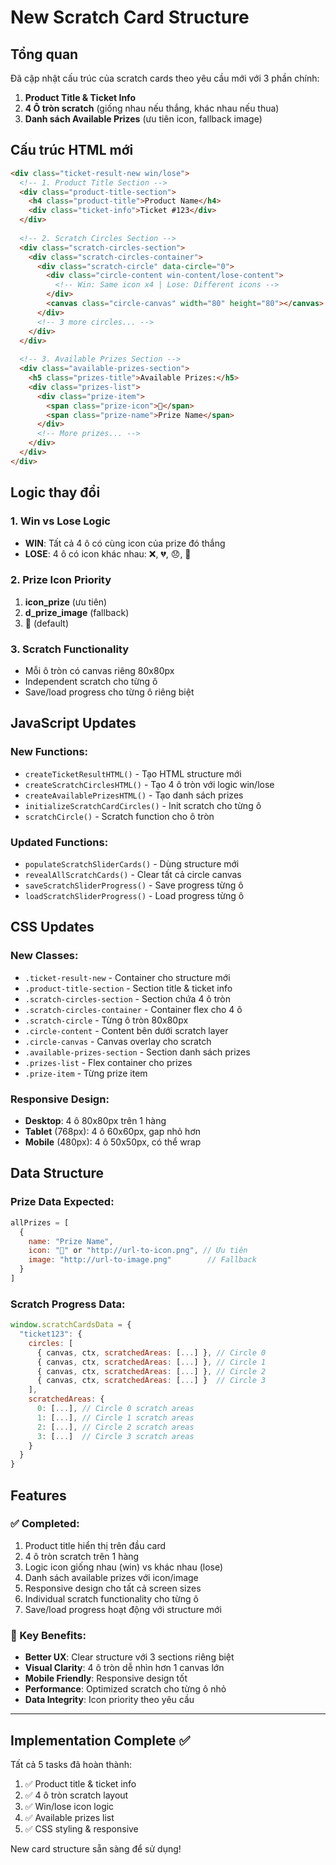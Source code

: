 # New Scratch Card Structure

## Tổng quan
Đã cập nhật cấu trúc của scratch cards theo yêu cầu mới với 3 phần chính:
1. **Product Title & Ticket Info** 
2. **4 Ô tròn scratch** (giống nhau nếu thắng, khác nhau nếu thua)
3. **Danh sách Available Prizes** (ưu tiên icon, fallback image)

## Cấu trúc HTML mới

```html
<div class="ticket-result-new win/lose">
  <!-- 1. Product Title Section -->
  <div class="product-title-section">
    <h4 class="product-title">Product Name</h4>
    <div class="ticket-info">Ticket #123</div>
  </div>
  
  <!-- 2. Scratch Circles Section -->
  <div class="scratch-circles-section">
    <div class="scratch-circles-container">
      <div class="scratch-circle" data-circle="0">
        <div class="circle-content win-content/lose-content">
          <!-- Win: Same icon x4 | Lose: Different icons -->
        </div>
        <canvas class="circle-canvas" width="80" height="80"></canvas>
      </div>
      <!-- 3 more circles... -->
    </div>
  </div>
  
  <!-- 3. Available Prizes Section -->
  <div class="available-prizes-section">
    <h5 class="prizes-title">Available Prizes:</h5>
    <div class="prizes-list">
      <div class="prize-item">
        <span class="prize-icon">🎁</span>
        <span class="prize-name">Prize Name</span>
      </div>
      <!-- More prizes... -->
    </div>
  </div>
</div>
```

## Logic thay đổi

### 1. Win vs Lose Logic
- **WIN**: Tất cả 4 ô có cùng icon của prize đó thắng
- **LOSE**: 4 ô có icon khác nhau: ❌, 💔, 😞, 🚫

### 2. Prize Icon Priority
1. **icon_prize** (ưu tiên)
2. **d_prize_image** (fallback)
3. **🎁** (default)

### 3. Scratch Functionality
- Mỗi ô tròn có canvas riêng 80x80px
- Independent scratch cho từng ô
- Save/load progress cho từng ô riêng biệt

## JavaScript Updates

### New Functions:
- `createTicketResultHTML()` - Tạo HTML structure mới
- `createScratchCirclesHTML()` - Tạo 4 ô tròn với logic win/lose
- `createAvailablePrizesHTML()` - Tạo danh sách prizes
- `initializeScratchCardCircles()` - Init scratch cho từng ô
- `scratchCircle()` - Scratch function cho ô tròn

### Updated Functions:
- `populateScratchSliderCards()` - Dùng structure mới
- `revealAllScratchCards()` - Clear tất cả circle canvas
- `saveScratchSliderProgress()` - Save progress từng ô
- `loadScratchSliderProgress()` - Load progress từng ô

## CSS Updates

### New Classes:
- `.ticket-result-new` - Container cho structure mới
- `.product-title-section` - Section title & ticket info
- `.scratch-circles-section` - Section chứa 4 ô tròn
- `.scratch-circles-container` - Container flex cho 4 ô
- `.scratch-circle` - Từng ô tròn 80x80px
- `.circle-content` - Content bên dưới scratch layer
- `.circle-canvas` - Canvas overlay cho scratch
- `.available-prizes-section` - Section danh sách prizes
- `.prizes-list` - Flex container cho prizes
- `.prize-item` - Từng prize item

### Responsive Design:
- **Desktop**: 4 ô 80x80px trên 1 hàng
- **Tablet** (768px): 4 ô 60x60px, gap nhỏ hơn
- **Mobile** (480px): 4 ô 50x50px, có thể wrap

## Data Structure

### Prize Data Expected:
```javascript
allPrizes = [
  {
    name: "Prize Name",
    icon: "🎁" or "http://url-to-icon.png", // Ưu tiên
    image: "http://url-to-image.png"        // Fallback
  }
]
```

### Scratch Progress Data:
```javascript
window.scratchCardsData = {
  "ticket123": {
    circles: [
      { canvas, ctx, scratchedAreas: [...] }, // Circle 0
      { canvas, ctx, scratchedAreas: [...] }, // Circle 1
      { canvas, ctx, scratchedAreas: [...] }, // Circle 2
      { canvas, ctx, scratchedAreas: [...] }  // Circle 3
    ],
    scratchedAreas: {
      0: [...], // Circle 0 scratch areas
      1: [...], // Circle 1 scratch areas
      2: [...], // Circle 2 scratch areas
      3: [...]  // Circle 3 scratch areas
    }
  }
}
```

## Features

### ✅ Completed:
1. Product title hiển thị trên đầu card
2. 4 ô tròn scratch trên 1 hàng
3. Logic icon giống nhau (win) vs khác nhau (lose)
4. Danh sách available prizes với icon/image
5. Responsive design cho tất cả screen sizes
6. Individual scratch functionality cho từng ô
7. Save/load progress hoạt động với structure mới

### 🎯 Key Benefits:
- **Better UX**: Clear structure với 3 sections riêng biệt
- **Visual Clarity**: 4 ô tròn dễ nhìn hơn 1 canvas lớn
- **Mobile Friendly**: Responsive design tốt
- **Performance**: Optimized scratch cho từng ô nhỏ
- **Data Integrity**: Icon priority theo yêu cầu

---

## Implementation Complete ✅
Tất cả 5 tasks đã hoàn thành:
1. ✅ Product title & ticket info
2. ✅ 4 ô tròn scratch layout  
3. ✅ Win/lose icon logic
4. ✅ Available prizes list
5. ✅ CSS styling & responsive

New card structure sẵn sàng để sử dụng!
